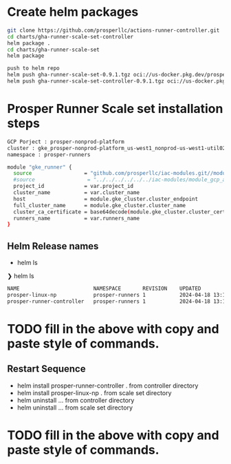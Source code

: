 # Create helm packages
```bash
git clone https://github.com/prosperllc/actions-runner-controller.git
cd charts/gha-runner-scale-set-controller
helm package .
cd charts/gha-runner-scale-set
helm package

push to helm repo
helm push gha-runner-scale-set-0.9.1.tgz oci://us-docker.pkg.dev/prosper-nonprod-registry/helm/action-runner-controller/gha-runner-scale-set
helm push gha-runner-scale-set-controller-0.9.1.tgz oci://us-docker.pkg.dev/prosper-nonprod-registry/helm/action-runner-controller/gha-runner-scale-set-controller
```




# Prosper Runner Scale set installation steps


```bash
GCP Porject : prosper-nonprod-platform
cluster : gke_prosper-nonprod-platform_us-west1_nonprod-us-west1-util02
namespace : prosper-runners

module "gke_runner" {
  source                 = "github.com/prosperllc/iac-modules.git//module_gcp_actions_runners/?ref=main--2024-08-24--21-59"
  #source                 = "../../../../../../iac-modules/module_gcp_actions_runners"
  project_id             = var.project_id
  cluster_name           = var.cluster_name
  host                   = module.gke_cluster.cluster_endpoint
  full_cluster_name      = module.gke_cluster.cluster_name
  cluster_ca_certificate = base64decode(module.gke_cluster.cluster_cert)
  runners_name           = var.runners_name
}
```

## Helm Release names

* helm ls

❯ helm ls
```bash
NAME                     	NAMESPACE      	REVISION	UPDATED                             	STATUS  	CHART                                	APP VERSION
prosper-linux-np         	prosper-runners	1       	2024-04-18 13:19:02.480947 -0700 PDT	deployed	gha-runner-scale-set-0.9.1           	0.9.1
prosper-runner-controller	prosper-runners	1       	2024-04-18 13:18:00.067012 -0700 PDT	deployed	gha-runner-scale-set-controller-0.9.1	0.9.1
```


# TODO fill in the above with copy and paste style of commands. 


## Restart Sequence 


* helm install prosper-runner-controller . from controller directory
* helm install prosper-linux-np . from scale set directory
* helm uninstall ... from controller directory
* helm uninstall ... from scale set directory

# TODO fill in the above with copy and paste style of commands. 



